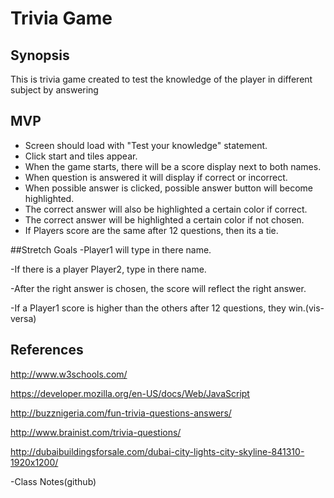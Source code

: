 # Trivia Game

## Synopsis
This is trivia game created to test the knowledge of the player in different subject by answering 

## MVP
- Screen should load with "Test your knowledge" statement.
- Click start and tiles appear.
- When the game starts, there will be a score display next to both names.
- When question is answered it will display if correct or incorrect.
- When possible answer is clicked, possible answer button will become highlighted.
- The correct answer will also be highlighted a certain color if correct.
- The correct answer will be highlighted a certain color if not chosen.
- If Players score are the same after 12 questions, then its a tie.

##Stretch Goals
-Player1 will type in there name.

-If there is a player Player2, type in there name.

-After the right answer is chosen, the score will reflect the right answer.

-If a Player1 score is higher than the others after 12 questions, they win.(vis-versa)

## References
http://www.w3schools.com/

https://developer.mozilla.org/en-US/docs/Web/JavaScript

http://buzznigeria.com/fun-trivia-questions-answers/

http://www.brainist.com/trivia-questions/

http://dubaibuildingsforsale.com/dubai-city-lights-city-skyline-841310-1920x1200/

-Class Notes(github)